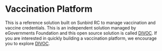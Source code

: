 # Vaccination Platform

This is a reference solution built on Sunbird RC to manage vaccination and vaccine credentials. This is an independent solution managed by eGovernments Foundation and this open source solution is called [DIVOC](https://divoc.dev/). If you are interested in quickly building a vaccination platform, we encourage you to explore [DIVOC](https://divoc.dev/).
